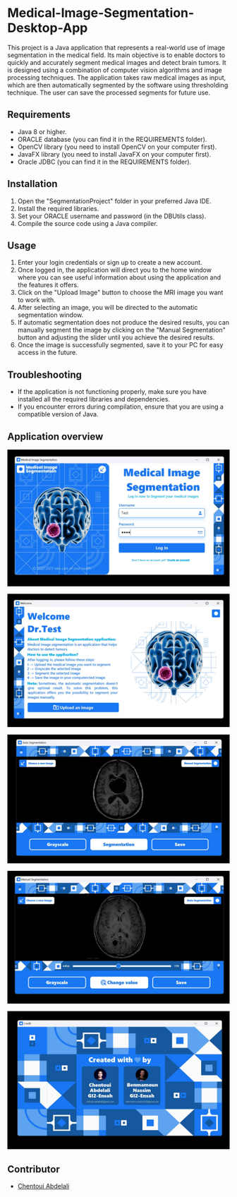 # Medical-Image-Segmentation-Desktop-App
This project is a Java application that represents a real-world use of image segmentation in the medical field. Its main objective is to enable doctors to quickly and accurately segment medical images and detect brain tumors. It is designed using a combination of computer vision algorithms and image processing techniques. The application takes raw medical images as input, which are then automatically segmented by the software using thresholding technique. The user can save the processed segments for future use. 

## Requirements
- Java 8 or higher.
- ORACLE database (you can find it in the REQUIREMENTS folder).
- OpenCV library (you need to install OpenCV on your computer first).
- JavaFX library (you need to install JavaFX on your computer first).
- Oracle JDBC (you can find it in the REQUIREMENTS folder).

## Installation
1. Open the "SegmentationProject" folder in your preferred Java IDE.
2. Install the required libraries.
3. Set your ORACLE username and password (in the DBUtils class).
4. Compile the source code using a Java compiler.

## Usage
1. Enter your login credentials or sign up to create a new account.
2. Once logged in, the application will direct you to the home window where you can see useful information about using the application and the features it offers.
3. Click on the "Upload Image" button to choose the MRI image you want to work with.
4. After selecting an image, you will be directed to the automatic segmentation window.
5. If automatic segmentation does not produce the desired results, you can manually segment the image by clicking on the "Manual Segmentation" button and adjusting the slider until you achieve the desired results.
6. Once the image is successfully segmented, save it to your PC for easy access in the future.

## Troubleshooting
- If the application is not functioning properly, make sure you have installed all the required libraries and dependencies.
- If you encounter errors during compilation, ensure that you are using a compatible version of Java.

## Application overview
![Screenshot 0](https://github.com/nassimBenmamoun/Medical-Image-Segmentation-Desktop-App/blob/main/ScreenShots/1.jpg)

![Screenshot 1](https://github.com/nassimBenmamoun/Medical-Image-Segmentation-Desktop-App/blob/main/ScreenShots/2.jpg)

![Screenshot 2](https://github.com/nassimBenmamoun/Medical-Image-Segmentation-Desktop-App/blob/main/ScreenShots/3.jpg)

![Screenshot 3](https://github.com/nassimBenmamoun/Medical-Image-Segmentation-Desktop-App/blob/main/ScreenShots/4.jpg)

![Screenshot 4](https://github.com/nassimBenmamoun/Medical-Image-Segmentation-Desktop-App/blob/main/ScreenShots/5.jpg)

## Contributor
- [Chentoui Abdelali](https://github.com/AbdelaliChe)

